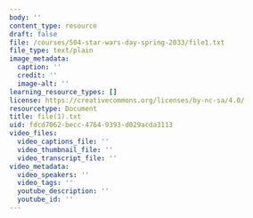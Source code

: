 ```yaml
---
body: ''
content_type: resource
draft: false
file: /courses/504-star-wars-day-spring-2033/file1.txt
file_type: text/plain
image_metadata:
  caption: ''
  credit: ''
  image-alt: ''
learning_resource_types: []
license: https://creativecommons.org/licenses/by-nc-sa/4.0/
resourcetype: Document
title: file(1).txt
uid: fdcd7062-becc-4764-9393-d029acda3113
video_files:
  video_captions_file: ''
  video_thumbnail_file: ''
  video_transcript_file: ''
video_metadata:
  video_speakers: ''
  video_tags: ''
  youtube_description: ''
  youtube_id: ''
---
```

